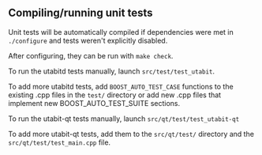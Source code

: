 Compiling/running unit tests
------------------------------------

Unit tests will be automatically compiled if dependencies were met in `./configure`
and tests weren't explicitly disabled.

After configuring, they can be run with `make check`.

To run the utabitd tests manually, launch `src/test/test_utabit`.

To add more utabitd tests, add `BOOST_AUTO_TEST_CASE` functions to the existing
.cpp files in the `test/` directory or add new .cpp files that
implement new BOOST_AUTO_TEST_SUITE sections.

To run the utabit-qt tests manually, launch `src/qt/test/test_utabit-qt`

To add more utabit-qt tests, add them to the `src/qt/test/` directory and
the `src/qt/test/test_main.cpp` file.
